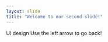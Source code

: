 ```yaml
---
layout: slide
title: "Welcome to our second slide!"
---
```

UI design 
Use the left arrow to go back!
